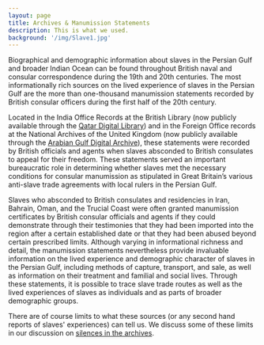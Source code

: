 ```yaml
---
layout: page
title: Archives & Manumission Statements
description: This is what we used.
background: '/img/Slave1.jpg'
---
```


Biographical and demographic information about slaves in the Persian Gulf and broader Indian Ocean can be found throughout British naval and consular correspondence during the 19th and 20th centuries. The most informationally rich sources on the lived experience of slaves in the Persian Gulf are the more than one-thousand manumission statements recorded by British consular officers during the first half of the 20th century.

Located in the India Office Records at the British Library (now publicly available through the [Qatar Digital Library](https://www.qdl.qa/en)) and in the Foreign Office records at the National Archives of the United Kingdom (now publicly available through the [Arabian Gulf Digital Archive](https://www.agda.ae/en)), these statements were recorded by British officials and agents when slaves absconded to British consulates to appeal for their freedom. These statements served an important bureaucratic role in determining whether slaves met the necessary conditions for consular manumission as stipulated in Great Britain’s various anti-slave trade agreements with local rulers in the Persian Gulf.  

Slaves who absconded to British consulates and residencies in Iran, Bahrain, Oman, and the Trucial Coast were often granted manumission certificates by British consular officials and agents if they could demonstrate through their testimonies that they had been imported into the region after a certain established date or that they had been abused beyond certain prescribed limits. Although varying in informational richness and detail, the manumission statements nevertheless provide invaluable information on the lived experience and demographic character of slaves in the Persian Gulf, including methods of capture, transport, and sale, as well as information on their treatment and familial and social lives. Through these statements, it is possible to trace slave trade routes as well as the lived experiences of slaves as individuals and as parts of broader demographic groups.   

There are of course limits to what these sources (or any second hand reports of slaves' experiences) can tell us. We discuss some of these limits in our discussion on [silences in the archives](/silences).

